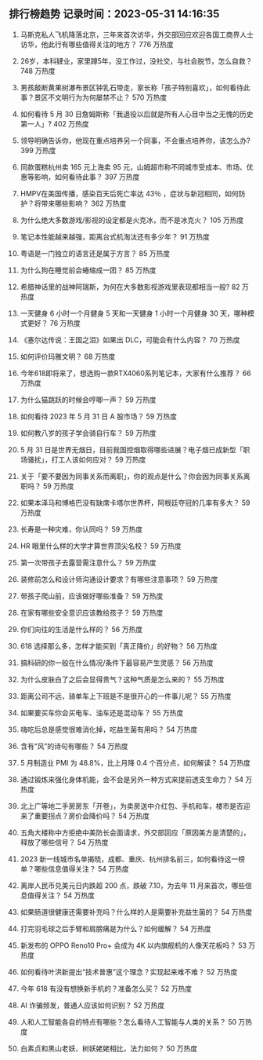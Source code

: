
## 排行榜趋势 记录时间：2023-05-31 14:16:35
  
  1. 马斯克私人飞机降落北京，三年来首次访华，外交部回应欢迎各国工商界人士访华，他此行有哪些值得关注的地方？ 776 万热度
    
  2. 26岁，本科肄业，家里蹲5年，没工作过，没社交，与社会脱节，怎么自救？ 748 万热度
    
  3. 男孩敲断黄果树瀑布景区钟乳石带走，家长称「孩子特别喜欢」，如何看待此事？景区不文明行为为何屡禁不止？ 570 万热度
    
  4. 如何看待 5 月 30 日詹姆斯称「我退役以后就是所有人心目中当之无愧的历史第一人」? 402 万热度
    
  5. 领导明确告诉你，他现在重点培养另一个同事，不会重点培养你，该怎么办? 399 万热度
    
  6. 同款蛋糕杭州卖 165 元上海卖 95 元，山姆超市称不同城市受成本、市场、优惠等影响，如何看待此事？ 397 万热度
    
  7. HMPV在美国传播，感染百天后死亡率达 43％ ，症状与新冠相同，如何防护？将带来哪些影响？ 362 万热度
    
  8. 为什么绝大多数游戏/影视的设定都是火克冰，而不是冰克火？ 105 万热度
    
  9. 笔记本性能越来越强，距离台式机淘汰还有多少年？ 91 万热度
    
  10. 粤语是一门独立的语言还是属于方言？ 85 万热度
    
  11. 为什么狗在睡觉前会蜷缩成一团？ 85 万热度
    
  12. 希腊神话里的战神阿瑞斯，为何在大多数影视游戏里表现都相当一般? 82 万热度
    
  13. 一天健身 6 小时一个月健身 5 天和一天健身 1 小时一个月健身 30 天，哪种模式更好？ 76 万热度
    
  14. 《塞尔达传说：王国之泪》如果出 DLC，可能会有什么内容？ 70 万热度
    
  15. 如何评价玛雅文明？ 68 万热度
    
  16. 今年618即将来了，想选购一款RTX4060系列笔记本，大家有什么推荐？ 66 万热度
    
  17. 为什么猫跳跃的时候会哼唧一声？ 59 万热度
    
  18. 如何看待 2023 年 5 月 31 日 A 股市场？ 59 万热度
    
  19. 如何教八岁的孩子学会骑自行车？ 59 万热度
    
  20. 5 月 31 日是世界无烟日，目前我国控烟取得哪些进展？电子烟已成新型「职场骚扰」，打工人该如何应对？ 59 万热度
    
  21. 关于「要不要因为同事关系而离职」，你的观点是什么？你会因为同事关系离职吗？ 59 万热度
    
  22. 如果本泽马和博格巴没有缺席卡塔尔世界杯，阿根廷夺冠的几率有多大？ 59 万热度
    
  23. 长寿是一种灾难，你认同吗？ 59 万热度
    
  24. HR 眼里什么样的大学才算世界顶尖名校？ 59 万热度
    
  25. 第一次带孩子去露营需注意什么？ 59 万热度
    
  26. 装修前怎么和设计师沟通设计要求？有哪些注意事项？ 59 万热度
    
  27. 带孩子爬山前，应该做好哪些准备？ 59 万热度
    
  28. 在家有哪些安全意识应该教给孩子？ 59 万热度
    
  29. 你们向往的生活是什么样的？ 56 万热度
    
  30. 618 选择那么多，怎样才能买到「真正降价」的好物？ 56 万热度
    
  31. 搞科研的你一般在什么情况/条件下最容易产生灵感？ 56 万热度
    
  32. 为什么皮肤白了之后会显得贵气？这种气质是怎么来的？ 55 万热度
    
  33. 距离公司不远，骑单车上下班是不是很开心的一件事儿呢？ 55 万热度
    
  34. 如果要买车你会买电车、油车还是混动车？ 55 万热度
    
  35. 嗨吃后总是感觉很难消化掉，吃益生菌有用吗？ 54 万热度
    
  36. 含有“风”的诗句有哪些？ 54 万热度
    
  37. 5 月制造业 PMI 为 48.8%，比上月降 0.4 个百分点，如何解读？ 54 万热度
    
  38. 通过锻炼来强化身体机能，会不会是另外一种方式来提前透支生命力？ 54 万热度
    
  39. 北上广等地二手房房东「开卷」，为卖房送中介红包、手机和车，楼市是否迎来了重要拐点？房价会降价吗？ 54 万热度
    
  40. 五角大楼称中方拒绝中美防长会面请求，外交部回应「原因美方是清楚的」，释放了哪些信号？ 54 万热度
    
  41. 2023 新一线城市名单揭晓，成都、重庆、杭州排名前三，如何看待这一榜单？哪些信息值得关注？ 54 万热度
    
  42. 离岸人民币兑美元日内跌超 200 点，跌破 7.10，为去年 11 月来首次，哪些信息值得关注？ 54 万热度
    
  43. 如果肠道很健康还需要补充吗？什么样的人是需要补充益生菌的？ 54 万热度
    
  44. 打完羽毛球之后手臂和肩膀痛是为什么？如何缓解？ 54 万热度
    
  45. 新发布的 OPPO Reno10 Pro+ 会成为 4K 以内旗舰机的人像天花板吗？ 53 万热度
    
  46. 如何看待叶洪新提出“技术普惠”这个理念？实现起来难不难？ 52 万热度
    
  47. 今年 618 有没有想换新手机的？准备怎么买？ 52 万热度
    
  48. AI 诈骗频发，普通人应该如何识别？ 52 万热度
    
  49. 人和人工智能各自的特点有哪些？怎么看待人工智能与人类的关系？ 50 万热度
    
  50. 白素贞和黑山老妖、树妖姥姥相比，法力如何？ 50 万热度
    